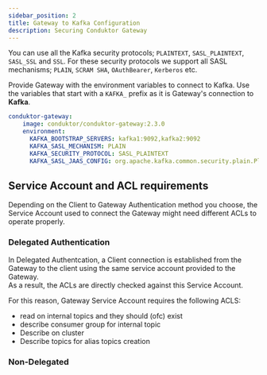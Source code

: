 ```yaml
---
sidebar_position: 2
title: Gateway to Kafka Configuration
description: Securing Conduktor Gateway
---
```


You can use all the Kafka security protocols; `PLAINTEXT`, `SASL_PLAINTEXT`, `SASL_SSL` and `SSL`.
For these security protocols we support all SASL mechanisms; `PLAIN`, `SCRAM SHA`, `OAuthBearer`, `Kerberos` etc.

Provide Gateway with the environment variables to connect to Kafka.
Use the variables that start with a `KAFKA_` prefix as it is Gateway's connection to **Kafka**.

```yaml
conduktor-gateway:
    image: conduktor/conduktor-gateway:2.3.0
    environment:
      KAFKA_BOOTSTRAP_SERVERS: kafka1:9092,kafka2:9092
      KAFKA_SASL_MECHANISM: PLAIN
      KAFKA_SECURITY_PROTOCOL: SASL_PLAINTEXT
      KAFKA_SASL_JAAS_CONFIG: org.apache.kafka.common.security.plain.PlainLoginModule required  username="admin" password="admin-secret";
```

## Service Account and ACL requirements

Depending on the Client to Gateway Authentication method you choose, the Service Account used to connect the Gateway might need different ACLs to operate properly.

### Delegated Authentication
In Delegated Authentcation, a Client connection is established from the Gateway to the client using the same service account provided to the Gateway.  
As a result, the ACLs are directly checked against this Service Account.

For this reason, Gateway Service Account requires the following ACLS:
- read on internal topics and they should (ofc) exist
- describe consumer group for internal topic
- Describe on cluster
- Describe topics for alias topics creation

### Non-Delegated